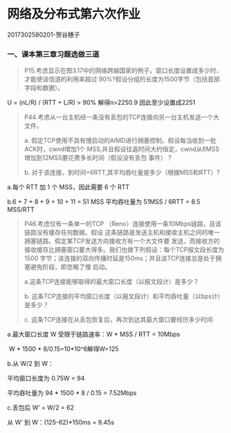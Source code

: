 # 网络及分布式第六次作业

2017302580201-贺谷穗子

### 一、课本第三章习题选做三道

> P15.考虑显示在图3.17中的网络跨越国家的例子。窗口长度设置成多少时，才能使该信道的利用率超过 90%?假设分组的长度为1500字节（包括首部字段和数据）。

U = (nL/R) / (RTT + L/R) > 90% 解得n>2250.9 因此至少设置成2251



> P44.考虑从一台主机经一条没有丢包的TCP连接向另一台主机发送一个大文件。
>
>  a. 假定TCP使用不具有慢启动的AIMD进行拥塞控制。假设每当收到一批ACK时，cwnd增加1个 MSS,并且假设往返时间大约恒定，cwnd从6MSS增加到12MSS要花费多长时间（假设没有丢包 事件）？
>
> b. 对于该连接，到时间=6RTT,其平均吞吐量是多少（根据MSS和RTT）?

a.每个 RTT 加 1 个 MSS，因此需要 6 个 RTT

b.6 + 7 + 8 + 9 + 10 + 11 = 51 MSS   平均吞吐量为 51MSS / 6RTT = 8.5 MSS/RTT



> P46.考虑仅有一条单一的TCP （Reno）连接使用一条10Mbps链路，且该链路没有缓存任何数据。假设 这条链路是发送主机和接收主机之间的唯一拥塞链路。假定某TCP发送方向接收方有一个大文件要 发送，而接收方的接收缓存比拥塞窗口要大得多。我们也做下列假设：每个TCP报文段长度为1500 字节；该连接的双向传播时延是150ms；并且该TCP连接总是处于拥塞避免阶段，即忽略了慢 启动。 
>
> a.这条TCP连接能够取得的最大窗口长度（以报文段计）是多少？ 
>
> b. 这条TCP连接的平均窗口长度（以报文段计）和平均吞吐量（以bps计）是多少？
>
> c. 这条TCP连接在从丢包恢复后，再次到达其最大窗口要经历多少时间

a.最大窗口长度 W 受限于链路速率：W * MSS / RTT = 10Mbps     

​    W * 1500 * 8/0.15=10*10^6解得W=125

b.从 W/2 到 W：

   平均窗口长度为 0.75W = 94

   平均吞吐量为 94 * 1500 * 8 / 0.15 = 7.52Mbps

c.丢包后 W’ = W/2  = 62

   从 W’ 到 W：(125-62)*150ms = 9.45s
